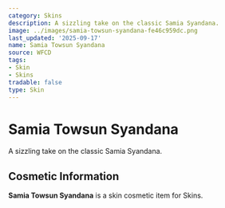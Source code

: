 ```yaml
---
category: Skins
description: A sizzling take on the classic Samia Syandana.
image: ../images/samia-towsun-syandana-fe46c959dc.png
last_updated: '2025-09-17'
name: Samia Towsun Syandana
source: WFCD
tags:
- Skin
- Skins
tradable: false
type: Skin
---
```


# Samia Towsun Syandana

A sizzling take on the classic Samia Syandana.

## Cosmetic Information

**Samia Towsun Syandana** is a skin cosmetic item for Skins.

